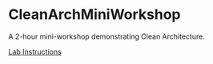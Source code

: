 # CleanArchMiniWorkshop

A 2-hour mini-workshop demonstrating Clean Architecture.

[Lab Instructions](Labs.md)
